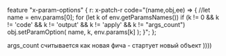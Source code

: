 feature "x-param-options" {
  r: x-patch-r 
  code="(name,obj,ee) => {
    //let name = env.params[0];
    for (let k of env.getParamsNames())
      if (k != 0 && k != 'code' && k != 'output' && k != 'apply' && k != "args_count")
         obj.setParamOption( name, k, env.params[k] );
  }";
};

args_count считывается как новая фича - стартует новый объект ))))